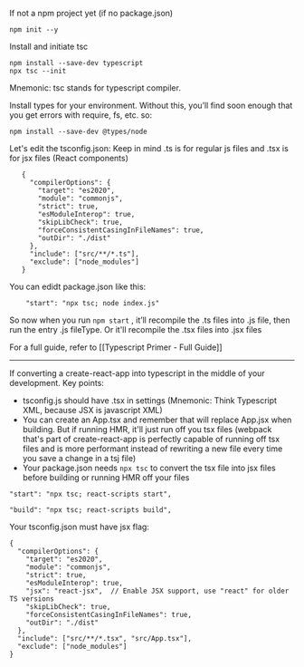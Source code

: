 
If not a npm project yet (if no package.json)
```
npm init --y
```


Install and initiate tsc
```
npm install --save-dev typescript
npx tsc --init
```

Mnemonic: tsc stands for typescript compiler.

Install types for your environment. Without this, you’ll find soon enough that you get  errors with require, fs, etc. so:
```
npm install --save-dev @types/node
```

Let's edit the tsconfig.json:
Keep in mind .ts is for regular js files and .tsx is for jsx files (React components)
```
   {
     "compilerOptions": {
       "target": "es2020",
       "module": "commonjs",
       "strict": true,
       "esModuleInterop": true,
       "skipLibCheck": true,
       "forceConsistentCasingInFileNames": true,
       "outDir": "./dist"
     },
     "include": ["src/**/*.ts"],
     "exclude": ["node_modules"]
   }
```

You can edidt package.json like this:
```
    "start": "npx tsc; node index.js"
```


So now when you run `npm start` , it’ll recompile the .ts files into .js file, then run the entry .js fileType. Or it'll recompile the .tsx files into .jsx files

For a full guide, refer to [[Typescript Primer - Full Guide]]


----

If converting a create-react-app into typescript in the middle of your development. Key points:

- tsconfig.js should have .tsx in settings (Mnemonic: Think Typescript XML, because JSX is javascript XML)
- You can create an App.tsx and remember that will replace App.jsx when building. But if running HMR, it'll just run off you tsx files (webpack that's part of create-react-app is perfectly capable of running off tsx files and is more performant instead of rewriting a new file every time you save a change in a tsj file)
- Your package.json needs `npx tsc` to convert the tsx file into jsx files before building or running HMR off your files

```
"start": "npx tsc; react-scripts start",

"build": "npx tsc; react-scripts build",
```

Your tsconfig.json must have jsx flag:
```
{
  "compilerOptions": {
    "target": "es2020",
    "module": "commonjs",
    "strict": true,
    "esModuleInterop": true,
    "jsx": "react-jsx",  // Enable JSX support, use "react" for older TS versions
    "skipLibCheck": true,
    "forceConsistentCasingInFileNames": true,
    "outDir": "./dist"
  },
  "include": ["src/**/*.tsx", "src/App.tsx"],
  "exclude": ["node_modules"]
}
```